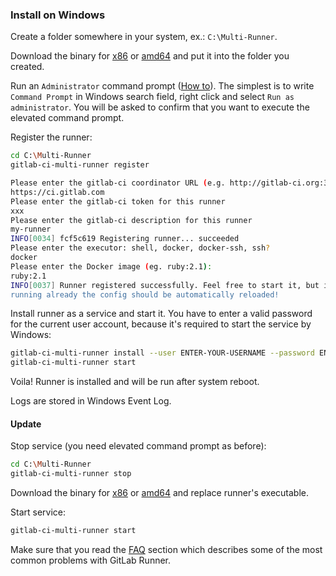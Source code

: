 ### Install on Windows

Create a folder somewhere in your system, ex.: `C:\Multi-Runner`.

Download the binary for [x86][]  or [amd64][] and put it into the folder you
created.

Run an `Administrator` command prompt ([How to][prompt]). The simplest is to
write `Command Prompt` in Windows search field, right click and select
`Run as administrator`. You will be asked to confirm that you want to execute
the elevated command prompt.

Register the runner:

```bash
cd C:\Multi-Runner
gitlab-ci-multi-runner register

Please enter the gitlab-ci coordinator URL (e.g. http://gitlab-ci.org:3000/ )
https://ci.gitlab.com
Please enter the gitlab-ci token for this runner
xxx
Please enter the gitlab-ci description for this runner
my-runner
INFO[0034] fcf5c619 Registering runner... succeeded
Please enter the executor: shell, docker, docker-ssh, ssh?
docker
Please enter the Docker image (eg. ruby:2.1):
ruby:2.1
INFO[0037] Runner registered successfully. Feel free to start it, but if it's
running already the config should be automatically reloaded!
```

Install runner as a service and start it. You have to enter a valid password
for the current user account, because it's required to start the service by Windows:

```bash
gitlab-ci-multi-runner install --user ENTER-YOUR-USERNAME --password ENTER-YOUR-PASSWORD
gitlab-ci-multi-runner start
```

Voila! Runner is installed and will be run after system reboot.

Logs are stored in Windows Event Log.

#### Update

Stop service (you need elevated command prompt as before):

```bash
cd C:\Multi-Runner
gitlab-ci-multi-runner stop
```

Download the binary for [x86][] or [amd64][] and replace runner's executable.

Start service:

```bash
gitlab-ci-multi-runner start
```

Make sure that you read the [FAQ](../faq/README.md) section which describes
some of the most common problems with GitLab Runner.

[x86]: https://gitlab-ci-multi-runner-downloads.s3.amazonaws.com/latest/binaries/gitlab-ci-multi-runner-windows-386.exe
[amd64]: https://gitlab-ci-multi-runner-downloads.s3.amazonaws.com/latest/binaries/gitlab-ci-multi-runner-windows-amd64.exe
[prompt]: http://pcsupport.about.com/od/windows-8/a/elevated-command-prompt-windows-8.htm
